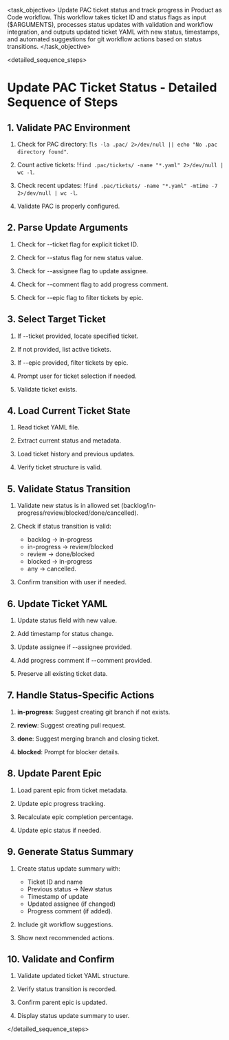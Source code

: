 <task name="Update PAC Ticket Status">

<task_objective>
Update PAC ticket status and track progress in Product as Code workflow. This workflow takes ticket ID and status flags as input ($ARGUMENTS), processes status updates with validation and workflow integration, and outputs updated ticket YAML with new status, timestamps, and automated suggestions for git workflow actions based on status transitions.
</task_objective>

<detailed_sequence_steps>
# Update PAC Ticket Status - Detailed Sequence of Steps

## 1. Validate PAC Environment

1. Check for PAC directory: !`ls -la .pac/ 2>/dev/null || echo "No .pac directory found"`.

2. Count active tickets: !`find .pac/tickets/ -name "*.yaml" 2>/dev/null | wc -l`.

3. Check recent updates: !`find .pac/tickets/ -name "*.yaml" -mtime -7 2>/dev/null | wc -l`.

4. Validate PAC is properly configured.

## 2. Parse Update Arguments

1. Check for --ticket flag for explicit ticket ID.

2. Check for --status flag for new status value.

3. Check for --assignee flag to update assignee.

4. Check for --comment flag to add progress comment.

5. Check for --epic flag to filter tickets by epic.

## 3. Select Target Ticket

1. If --ticket provided, locate specified ticket.

2. If not provided, list active tickets.

3. If --epic provided, filter tickets by epic.

4. Prompt user for ticket selection if needed.

5. Validate ticket exists.

## 4. Load Current Ticket State

1. Read ticket YAML file.

2. Extract current status and metadata.

3. Load ticket history and previous updates.

4. Verify ticket structure is valid.

## 5. Validate Status Transition

1. Validate new status is in allowed set (backlog/in-progress/review/blocked/done/cancelled).

2. Check if status transition is valid:
   - backlog → in-progress
   - in-progress → review/blocked
   - review → done/blocked
   - blocked → in-progress
   - any → cancelled.

3. Confirm transition with user if needed.

## 6. Update Ticket YAML

1. Update status field with new value.

2. Add timestamp for status change.

3. Update assignee if --assignee provided.

4. Add progress comment if --comment provided.

5. Preserve all existing ticket data.

## 7. Handle Status-Specific Actions

1. **in-progress**: Suggest creating git branch if not exists.

2. **review**: Suggest creating pull request.

3. **done**: Suggest merging branch and closing ticket.

4. **blocked**: Prompt for blocker details.

## 8. Update Parent Epic

1. Load parent epic from ticket metadata.

2. Update epic progress tracking.

3. Recalculate epic completion percentage.

4. Update epic status if needed.

## 9. Generate Status Summary

1. Create status update summary with:
   - Ticket ID and name
   - Previous status → New status
   - Timestamp of update
   - Updated assignee (if changed)
   - Progress comment (if added).

2. Include git workflow suggestions.

3. Show next recommended actions.

## 10. Validate and Confirm

1. Validate updated ticket YAML structure.

2. Verify status transition is recorded.

3. Confirm parent epic is updated.

4. Display status update summary to user.

</detailed_sequence_steps>

</task>

